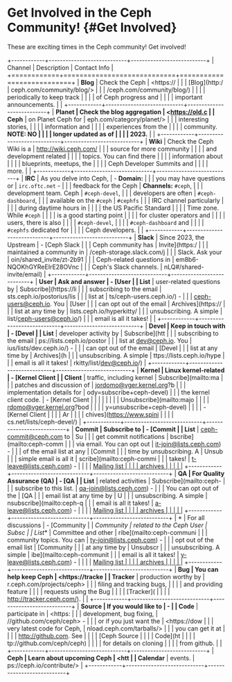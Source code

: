 # Get Involved in the Ceph Community! {#Get Involved}

These are exciting times in the Ceph community! Get involved!

+------------+----------------------------+---------------------------+
| Channel    | Description                | Contact Info              |
+============+============================+===========================+
| **Blog**   | Check the Ceph             | <https://                 |
|            | [Blog](http:/              | ceph.com/community/blog/> |
|            | /ceph.com/community/blog/) |                           |
|            | periodically to keep track |                           |
|            | of Ceph progress and       |                           |
|            | important announcements.   |                           |
+------------+----------------------------+---------------------------+
| **Planet   | Check the blog aggregation | <https://old.c            |
| Ceph**     | on Planet Ceph for         | eph.com/category/planet/> |
|            | interesting stories,       |                           |
|            | information and            |                           |
|            | experiences from the       |                           |
|            | community. **NOTE: NO      |                           |
|            | longer updated as of       |                           |
|            | 2023.**                    |                           |
+------------+----------------------------+---------------------------+
| **Wiki**   | Check the Ceph Wiki is a   | <http://wiki.ceph.com/>   |
|            | source for more community  |                           |
|            | and development related    |                           |
|            | topics. You can find there |                           |
|            | information about          |                           |
|            | blueprints, meetups, the   |                           |
|            | Ceph Developer Summits and |                           |
|            | more.                      |                           |
+------------+----------------------------+---------------------------+
| **IRC**    | As you delve into Ceph,    | \- **Domain:**            |
|            | you may have questions or  | `irc.oftc.net` -          |
|            | feedback for the Ceph      | **Channels:** `#ceph`,    |
|            | development team. Ceph     | `#ceph-devel`,            |
|            | developers are often       | `#ceph-dashboard`,        |
|            | available on the `#ceph`   | `#cephfs`                 |
|            | IRC channel particularly   |                           |
|            | during daytime hours in    |                           |
|            | the US Pacific Standard    |                           |
|            | Time zone. While `#ceph`   |                           |
|            | is a good starting point   |                           |
|            | for cluster operators and  |                           |
|            | users, there is also       |                           |
|            | `#ceph-devel`,             |                           |
|            | `#ceph-dashboard` and      |                           |
|            | `#cephfs` dedicated for    |                           |
|            | Ceph developers.           |                           |
+------------+----------------------------+---------------------------+
| **Slack**  | Since 2023, the Upstream   | \- [Ceph Slack            |
|            | Ceph community has         | Invite](https:/           |
|            | maintained a community in  | /ceph-storage.slack.com/j |
|            | Slack. Ask your            | oin/shared_invite/zt-2b91 |
|            | Ceph-related questions in  | em8b6-NQOKhGYReEIrE28OVnc |
|            | Ceph\'s Slack channels.    | nLQ#/shared-invite/email) |
+------------+----------------------------+---------------------------+
| **User     | Ask and answer             | \- [User                  |
| List**     | user-related questions by  | Subscribe](https://li     |
|            | subscribing to the email   | sts.ceph.io/postorius/lis |
|            | list at                    | ts/ceph-users.ceph.io/) - |
|            | <ceph-users@ceph.io>. You  | [User                     |
|            | can opt out of the email   | Archives](https://        |
|            | list at any time by        | lists.ceph.io/hyperkitty/ |
|            | unsubscribing. A simple    | list/ceph-users@ceph.io/) |
|            | email is all it takes!     |                           |
+------------+----------------------------+---------------------------+
| **Devel    | Keep in touch with         | \- [Devel                 |
| List**     | developer activity by      | Subscribe](htt            |
|            | subscribing to the email   | ps://lists.ceph.io/postor |
|            | list at <dev@ceph.io>. You | ius/lists/dev.ceph.io/) - |
|            | can opt out of the email   | [Devel                    |
|            | list at any time by        | Archives](h               |
|            | unsubscribing. A simple    | ttps://lists.ceph.io/hype |
|            | email is all it takes!     | rkitty/list/dev@ceph.io/) |
+------------+----------------------------+---------------------------+
| **Kernel   | Linux kernel-related       | -   [Kernel Client        |
| Client**   | traffic, including kernel  |     Subscribe](mailto:ma  |
|            | patches and discussion of  | jordomo@vger.kernel.org?b |
|            | implementation details for | ody=subscribe+ceph-devel) |
|            | the kernel client code.    | -   [Kernel Client        |
|            |                            |                           |
|            |                            |  Unsubscribe](mailto:majo |
|            |                            | rdomo@vger.kernel.org?bod |
|            |                            | y=unsubscribe+ceph-devel) |
|            |                            | -   [Kernel Client        |
|            |                            |     Ar                    |
|            |                            | chives](https://www.spini |
|            |                            | cs.net/lists/ceph-devel/) |
+------------+----------------------------+---------------------------+
| **Commit   | Subscribe to               | \- [Commit                |
| List**     | <ceph-commit@ceph.com> to  | Su                        |
|            | get commit notifications   | bscribe](mailto:ceph-comm |
|            | via email. You can opt out | it-join@lists.ceph.com) - |
|            | of the email list at any   | [Commit                   |
|            | time by unsubscribing. A   | Unsub                     |
|            | simple email is all it     | scribe](mailto:ceph-commi |
|            | takes!                     | t-leave@lists.ceph.com) - |
|            |                            | [Mailing list             |
|            |                            | archives                  |
|            |                            | ](http://lists.ceph.com/) |
+------------+----------------------------+---------------------------+
| **QA       | For Quality Assurance (QA) | \- [QA                    |
| List**     | related activities         | Subscribe](mailto:ceph-   |
|            | subscribe to this list.    | qa-join@lists.ceph.com) - |
|            | You can opt out of the     | [QA                       |
|            | email list at any time by  | U                         |
|            | unsubscribing. A simple    | nsubscribe](mailto:ceph-q |
|            | email is all it takes!     | a-leave@lists.ceph.com) - |
|            |                            | [Mailing list             |
|            |                            | archives                  |
|            |                            | ](http://lists.ceph.com/) |
+------------+----------------------------+---------------------------+
| *          | For all discussions        | \- [Community             |
| *Community | related to the Ceph User   | Subsc                     |
| List**     | Committee and other        | ribe](mailto:ceph-communi |
|            | community topics. You can  | ty-join@lists.ceph.com) - |
|            | opt out of the email list  | [Community                |
|            | at any time by             | Unsubscr                  |
|            | unsubscribing. A simple    | ibe](mailto:ceph-communit |
|            | email is all it takes!     | y-leave@lists.ceph.com) - |
|            |                            | [Mailing list             |
|            |                            | archives                  |
|            |                            | ](http://lists.ceph.com/) |
+------------+----------------------------+---------------------------+
| **Bug      | You can help keep Ceph     | <https://tracke           |
| Tracker**  | production worthy by       | r.ceph.com/projects/ceph> |
|            | filing and tracking bugs,  |                           |
|            | and providing feature      |                           |
|            | requests using the Bug     |                           |
|            | [Tracker](                 |                           |
|            | http://tracker.ceph.com/). |                           |
+------------+----------------------------+---------------------------+
| **Source   | If you would like to       | \-                        |
| Code**     | participate in             | <https:                   |
|            | development, bug fixing,   | //github.com/ceph/ceph> - |
|            | or if you just want the    | <https://dow              |
|            | very latest code for Ceph, | nload.ceph.com/tarballs/> |
|            | you can get it at          |                           |
|            | <http://github.com>. See   |                           |
|            | [Ceph Source               |                           |
|            | Code](ht                   |                           |
|            | tp://github.com/ceph/ceph) |                           |
|            | for details on cloning     |                           |
|            | from github.               |                           |
+------------+----------------------------+---------------------------+
| **Ceph     | Learn about upcoming Ceph  | <htt                      |
| Calendar** | events.                    | ps://ceph.io/contribute/> |
+------------+----------------------------+---------------------------+
